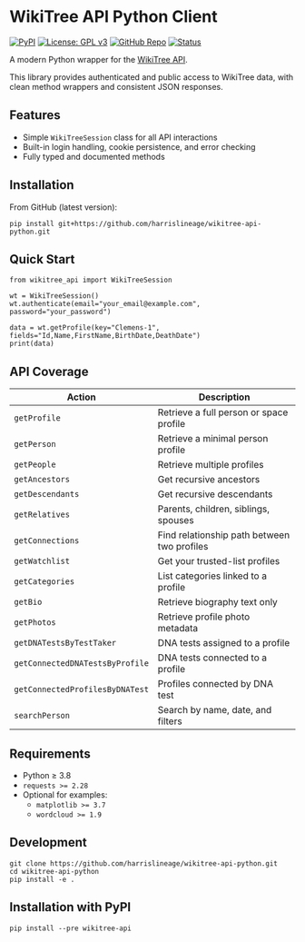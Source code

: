 # WikiTree API Python Client

[![PyPI](https://img.shields.io/pypi/v/wikitree-api.svg)](https://pypi.org/project/wikitree-api/)
[![License: GPL v3](https://img.shields.io/badge/License-GPLv3-blue.svg)](https://www.gnu.org/licenses/gpl-3.0)
[![GitHub Repo](https://img.shields.io/badge/source-GitHub-black?logo=github)](https://github.com/harrislineage/wikitree-api-python)
[![Status](https://img.shields.io/badge/status-beta-orange.svg)](https://pypi.org/project/wikitree-api/)

A modern Python wrapper for the [WikiTree API](https://api.wikitree.com/).

This library provides authenticated and public access to WikiTree data, with clean method wrappers and consistent JSON responses.

## Features

- Simple `WikiTreeSession` class for all API interactions    
- Built-in login handling, cookie persistence, and error checking  
- Fully typed and documented methods  

## Installation

From GitHub (latest version):

```
pip install git+https://github.com/harrislineage/wikitree-api-python.git
```

## Quick Start

```
from wikitree_api import WikiTreeSession

wt = WikiTreeSession()
wt.authenticate(email="your_email@example.com", password="your_password")

data = wt.getProfile(key="Clemens-1", fields="Id,Name,FirstName,BirthDate,DeathDate")
print(data)
```

## API Coverage

| Action                          | Description                                 |
| ------------------------------- | ------------------------------------------- |
| `getProfile`                    | Retrieve a full person or space profile     |
| `getPerson`                     | Retrieve a minimal person profile           |
| `getPeople`                     | Retrieve multiple profiles                  |
| `getAncestors`                  | Get recursive ancestors                     |
| `getDescendants`                | Get recursive descendants                   |
| `getRelatives`                  | Parents, children, siblings, spouses        |
| `getConnections`                | Find relationship path between two profiles |
| `getWatchlist`                  | Get your trusted-list profiles              |
| `getCategories`                 | List categories linked to a profile         |
| `getBio`                        | Retrieve biography text only                |
| `getPhotos`                     | Retrieve profile photo metadata             |
| `getDNATestsByTestTaker`        | DNA tests assigned to a profile             |
| `getConnectedDNATestsByProfile` | DNA tests connected to a profile            |
| `getConnectedProfilesByDNATest` | Profiles connected by DNA test              |
| `searchPerson`                  | Search by name, date, and filters           |

## Requirements

- Python ≥ 3.8  
- `requests >= 2.28`  
- Optional for examples:  
  - `matplotlib >= 3.7`  
  - `wordcloud >= 1.9`

## Development

```
git clone https://github.com/harrislineage/wikitree-api-python.git
cd wikitree-api-python
pip install -e .
```

## Installation with PyPI

```
pip install --pre wikitree-api
```